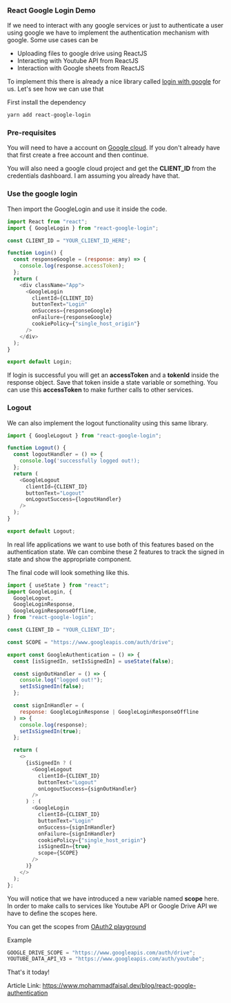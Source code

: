 ### React Google Login Demo

If we need to interact with any google services or just to authenticate a user using google we have to implement the authentication mechanism with google. Some use cases can be

- Uploading files to google drive using ReactJS
- Interacting with Youtube API from ReactJS
- Interaction with Google sheets from ReactJS

To implement this there is already a nice library called [login with google](https://www.npmjs.com/package/react-google-login) for us. Let's see how we can use that

First install the dependency

```sh
yarn add react-google-login
```

### Pre-requisites

You will need to have a account on [Google cloud](https://console.cloud.google.com/). If you don't already have that first create a free account and then continue.

You will also need a google cloud project and get the **CLIENT_ID** from the credentials dashboard. I am assuming you already have that.

### Use the google login

Then import the GoogleLogin and use it inside the code.

```js
import React from "react";
import { GoogleLogin } from "react-google-login";

const CLIENT_ID = "YOUR_CLIENT_ID_HERE";

function Login() {
  const responseGoogle = (response: any) => {
    console.log(response.accessToken);
  };
  return (
    <div className="App">
      <GoogleLogin
        clientId={CLIENT_ID}
        buttonText="Login"
        onSuccess={responseGoogle}
        onFailure={responseGoogle}
        cookiePolicy={"single_host_origin"}
      />
    </div>
  );
}

export default Login;
```

If login is successful you will get an **accessToken** and a **tokenId** inside the response object. Save that token inside a state variable or something. You can use this **accessToken** to make further calls to other services.

### Logout

We can also implement the logout functionality using this same library.

```js
import { GoogleLogout } from "react-google-login";

function Logout() {
  const logoutHandler = () => {
    console.log('successfully logged out!);
  };
  return (
    <GoogleLogout
      clientId={CLIENT_ID}
      buttonText="Logout"
      onLogoutSuccess={logoutHandler}
    />
  );
}

export default Logout;
```

In real life applications we want to use both of this features based on the authentication state. We can combine these 2 features to track the signed in state and show the appropriate component.

The final code will look something like this.

```js
import { useState } from "react";
import GoogleLogin, {
  GoogleLogout,
  GoogleLoginResponse,
  GoogleLoginResponseOffline,
} from "react-google-login";

const CLIENT_ID = "YOUR_CLIENT_ID";

const SCOPE = "https://www.googleapis.com/auth/drive";

export const GoogleAuthentication = () => {
  const [isSignedIn, setIsSignedIn] = useState(false);

  const signOutHandler = () => {
    console.log("logged out!");
    setIsSignedIn(false);
  };

  const signInHandler = (
    response: GoogleLoginResponse | GoogleLoginResponseOffline
  ) => {
    console.log(response);
    setIsSignedIn(true);
  };

  return (
    <>
      {isSignedIn ? (
        <GoogleLogout
          clientId={CLIENT_ID}
          buttonText="Logout"
          onLogoutSuccess={signOutHandler}
        />
      ) : (
        <GoogleLogin
          clientId={CLIENT_ID}
          buttonText="Login"
          onSuccess={signInHandler}
          onFailure={signInHandler}
          cookiePolicy={"single_host_origin"}
          isSignedIn={true}
          scope={SCOPE}
        />
      )}
    </>
  );
};
```

You will notice that we have introduced a new variable named **scope** here. In order to make calls to services like Youtube API or Google Drive API we have to define the scopes here.

You can get the scopes from [OAuth2 playground](https://developers.google.com/oauthplayground/)

Example

```js
GOOGLE_DRIVE_SCOPE = "https://www.googleapis.com/auth/drive";
YOUTUBE_DATA_API_V3 = "https://www.googleapis.com/auth/youtube";
```

That's it today!

Article Link:
https://www.mohammadfaisal.dev/blog/react-google-authentication
